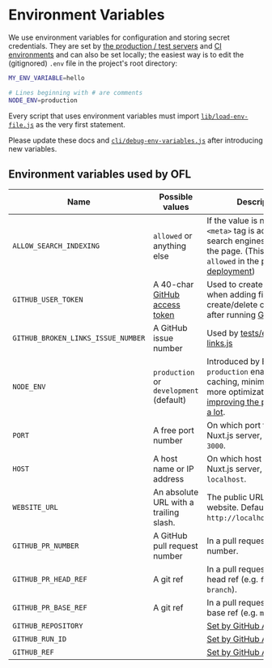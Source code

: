 # Environment Variables

We use environment variables for configuration and storing secret credentials. They are set by [the production / test servers](ui.md#deployment) and [CI environments](testing.md) and can also be set locally; the easiest way is to edit the (gitignored) `.env` file in the project's root directory:

```bash
MY_ENV_VARIABLE=hello

# Lines beginning with # are comments
NODE_ENV=production
```

Every script that uses environment variables must import [`lib/load-env-file.js`](../lib/load-env-file.js) as the very first statement.

Please update these docs and [`cli/debug-env-variables.js`](../cli/debug-env-variables.js) after introducing new variables.

## Environment variables used by OFL

| Name                              | Possible values                           | Description                        |
|-----------------------------------|-------------------------------------------|------------------------------------|
|`ALLOW_SEARCH_INDEXING`            | `allowed` or anything else                | If the value is not `allowed`, a `<meta>` tag is added to tell search engines not to index the page. (This is only `allowed` in the [production deployment](ui.md#deployment)) |
|`GITHUB_USER_TOKEN`                | A 40-char [GitHub access token][gh-token] | Used to create pull request when adding fixtures and create/delete comments after running [GitHub tests](testing.md) |
|`GITHUB_BROKEN_LINKS_ISSUE_NUMBER` | A GitHub issue number                     | Used by [tests/external-links.js](../tests/external-links.js) |
|`NODE_ENV`                         | `production` or `development` (default)   | Introduced by Express.js, `production` enables caching, minimizing and more optimizations [improving the performance a lot][node-env-perf]. |
|`PORT`                             | A free port number                        | On which port to start the Nuxt.js server, defaults to `3000`. |
|`HOST`                             | A host name or IP address                 | On which host to start the Nuxt.js server, defaults to `localhost`. |
|`WEBSITE_URL`                      | An absolute URL with a trailing slash.    | The public URL of the website. Defaults to `http://localhost:${PORT}/`. |
|`GITHUB_PR_NUMBER`                 | A GitHub pull request number              | In a pull request, the PR number. |
|`GITHUB_PR_HEAD_REF`               | A git ref                                 | In a pull request, the PR head ref (e.g. `feature-branch`). |
|`GITHUB_PR_BASE_REF`               | A git ref                                 | In a pull request, the PR base ref (e.g. `master`). |
|`GITHUB_REPOSITORY`                |                                           | [Set by GitHub Actions][gh-actions-docs] |
|`GITHUB_RUN_ID`                    |                                           | [Set by GitHub Actions][gh-actions-docs] |
|`GITHUB_REF`                       |                                           | [Set by GitHub Actions][gh-actions-docs] |

[gh-token]: <https://github.com/settings/tokens>
[node-env-perf]: <https://www.dynatrace.com/blog/the-drastic-effects-of-omitting-node_env-in-your-express-js-applications/>
[gh-actions-docs]: <https://docs.github.com/en/free-pro-team@latest/actions/reference/environment-variables>
